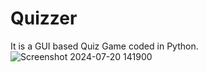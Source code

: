# Quizzer
It is a GUI based Quiz Game coded in Python.     
![Screenshot 2024-07-20 141900](https://github.com/user-attachments/assets/5a1f6a27-f1f3-48e5-97ab-36055343d364)

